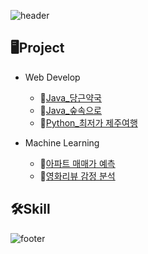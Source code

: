 ![header](https://capsule-render.vercel.app/api?type=waving&reversal=true&height=300&section=header&text=Hello%20World👋&desc=This%20is%20Dain's%20Github&fontSize=60&descSize=30&fontAlignY=40&descAlignY=55&color=gradient&customColorList=5&fontColor=f2f2f2)

## 🖥Project

* Web Develop
  + 🥕[Java_당근약국](https://github.com/leedain0301/JAVA-Spring-Carrot_Pharmacy)
  + 🌳[Java_숲속으로](https://github.com/leedain0301/JAVA-Spring-Into_the_Forest_back)
  + 🍊[Python_최저가 제주여행](https://github.com/leedain0301/Python-Flask-Fly_Jeju)

* Machine Learning
  + 🏢[아파트 매매가 예측](https://github.com/leedain0301/Modeling-Apartment-sales-price-forecast)
  + 🎥[영화리뷰 감정 분석](https://github.com/leedain0301/Modeling-Movie-Review-Sentiment)

 ## 🛠Skill


 ![footer](https://capsule-render.vercel.app/api?type=waving&reversal=true&height=100&section=footer&color=gradient&customColorList=5)
